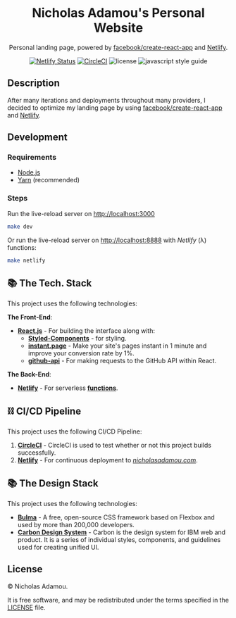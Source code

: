 <div align="center">

# Nicholas Adamou's Personal Website

Personal landing page, powered by [facebook/create-react-app](https://github.com/facebook/create-react-app) and [Netlify](https://netlify.com/).

[![Netlify Status](https://api.netlify.com/api/v1/badges/fedaa871-c59d-4923-9c65-f29330bf60da/deploy-status)](https://app.netlify.com/sites/nicholasadamou/deploys) [![CircleCI](https://circleci.com/gh/nicholasadamou/nicholasadamou.com.svg?style=svg)](https://circleci.com/gh/nicholasadamou/nicholasadamou.com) ![license](https://img.shields.io/apm/l/vim-mode.svg) ![javascript style guide](https://img.shields.io/badge/code_style-standard-brightgreen.svg)

</div>

## Description

After many iterations and deployments throughout many providers, I decided to
optimize my landing page by using [facebook/create-react-app](https://github.com/facebook/create-react-app) and [Netlify](https://netlify.com/).

## Development

### Requirements

- [Node.js](https://nodejs.org/en/)
- [Yarn](https://yarnpkg.com/en/) (recommended)

### Steps

Run the live-reload server on <http://localhost:3000>

```bash
make dev
```

Or run the live-reload server on <http://localhost:8888> with _Netlify_ (λ) functions:

```bash
make netlify
```

## 📚 The Tech. Stack

This project uses the following technologies:

**The Front-End**:

- [**React.js**](https://reactjs.org/) - For building the interface along with:
  - [**Styled-Components**](https://www.styled-components.com/) - for styling.
  - [**instant.page**](https://instant.page/) - Make your site's pages instant in 1 minute and improve your conversion rate by 1%.
  - [**github-api**](https://www.npmjs.com/package/github-api) - For making requests to the GitHub API within React.

**The Back-End**:

- [**Netlify**](https://netlify.com/) - For serverless [**functions**](functions/).

## ⛓️ CI/CD Pipeline

This project uses the following CI/CD Pipeline:

1. [**CircleCI**](https://circleci.com/) - CircleCI is used to test whether or not this project builds successfully.
2. [**Netlify**](https://netlify.com/) - For continuous deployment to [_nicholasadamou.com_](https://nicholasadamou.com).

## 📚 The Design Stack

This project uses the following technologies:

- [**Bulma**](https://bulma.io/) - A free, open-source CSS framework based on Flexbox and used by more than 200,000 developers.
- [**Carbon Design System**](https://carbondesignsystem.com) - Carbon is the design system for IBM web and product. It is a series of individual styles, components, and guidelines used for creating unified UI.

## License

© Nicholas Adamou.

It is free software, and may be redistributed under the terms specified in the [LICENSE] file.

[license]: LICENSE
